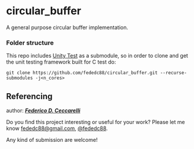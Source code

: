 # circular_buffer

A general purpose circular buffer implementation.


### Folder structure

This repo includes [Unity Test](https://github.com/ThrowTheSwitch/Unity) as a submodule, so in order to clone and get the unit testing framework built for C test do:

```
git clone https://github.com/fededc88/circular_buffer.git --recurse-submodules -j<n_cores>
```

## Referencing

author: ***[Federico D. Ceccarelli](https://github.com/fededc88)***

Do you find this project interesting or useful for your work? Please let me know 
fededc88@gmail.com, [@fededc88](https://github.com/fededc88).

Any kind of submission are welcome!
